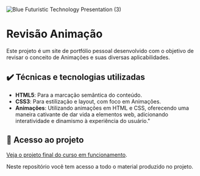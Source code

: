 
![Blue Futuristic Technology Presentation (3)](https://github.com/lshv04/revisaoanimacao/assets/169161949/03fc3f29-63e9-4cca-b94a-aa7bef45b5ea)





# Revisão Animação

Este projeto é um site de portfólio pessoal desenvolvido com o objetivo de revisar o conceito de Animações e suas diversas aplicabilidades.    

## ✔️ Técnicas e tecnologias utilizadas
- **HTML5**: Para a marcação semântica do conteúdo.    
- **CSS3**: Para estilização e layout, com foco em Animações.    
- **Animações**: Utilizando animações em HTML e CSS, oferecendo uma maneira cativante de dar vida a elementos web, adicionando interatividade e dinamismo à experiência do usuário."   

## 📁 Acesso ao projeto  

[Veja o projeto final do curso em funcionamento](https://lshv04.github.io/revisaoanimacao/).

Neste repositório você tem acesso a todo o material produzido no projeto.


